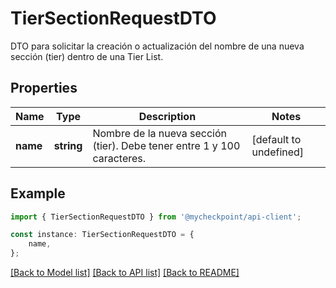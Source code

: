 # TierSectionRequestDTO

DTO para solicitar la creación o actualización del nombre de una nueva sección (tier) dentro de una Tier List.

## Properties

Name | Type | Description | Notes
------------ | ------------- | ------------- | -------------
**name** | **string** | Nombre de la nueva sección (tier). Debe tener entre 1 y 100 caracteres. | [default to undefined]

## Example

```typescript
import { TierSectionRequestDTO } from '@mycheckpoint/api-client';

const instance: TierSectionRequestDTO = {
    name,
};
```

[[Back to Model list]](../README.md#documentation-for-models) [[Back to API list]](../README.md#documentation-for-api-endpoints) [[Back to README]](../README.md)
